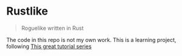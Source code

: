 # Rustlike

> Roguelike written in Rust

The code in this repo is not my own work. This is a learning project, following [This great tutorial series](https://bfnightly.bracketproductions.com/rustbook/chapter_0.html)
